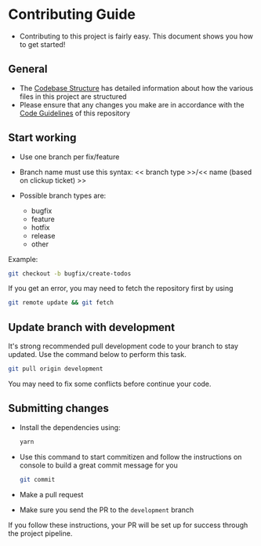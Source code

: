 # Contributing Guide

- Contributing to this project is fairly easy. This document shows you how to get started!

## General

- The [Codebase Structure](./CODEBASE_STRUCTURE.md) has detailed information about how the various files in this project are structured
- Please ensure that any changes you make are in accordance with the [Code Guidelines](./CODE_GUIDELINES.md) of this repository

## Start working

- Use one branch per fix/feature
- Branch name must use this syntax: << branch type >>/<< name (based on clickup ticket) >>

- Possible branch types are:
  - bugfix
  - feature
  - hotfix
  - release
  - other

Example:

```bash
git checkout -b bugfix/create-todos
```

If you get an error, you may need to fetch the repository first by using

```bash
git remote update && git fetch
```

## Update branch with development

It's strong recommended pull development code to your branch to stay updated. Use the command below to perform this task.

```bash
git pull origin development
```

You may need to fix some conflicts before continue your code.

## Submitting changes

- Install the dependencies using:

  ```bash
  yarn
  ```

- Use this command to start commitizen and follow the instructions on console to build a great commit message for you

  ```bash
  git commit
  ````

- Make a pull request
- Make sure you send the PR to the <code>development</code> branch

If you follow these instructions, your PR will be set up for success through the project pipeline.
